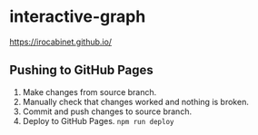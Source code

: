 # interactive-graph


https://irocabinet.github.io/

## Pushing to GitHub Pages

1. Make changes from source branch.
1. Manually check that changes worked and nothing is broken.
1. Commit and push changes to source branch.
1. Deploy to GitHub Pages. `npm run deploy`
